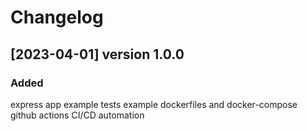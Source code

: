# Changelog

## [2023-04-01] version 1.0.0

### Added

express app example
tests example
dockerfiles and docker-compose
github actions CI/CD automation